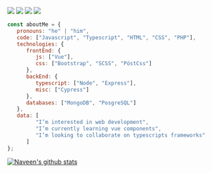 [![](https://img.shields.io/badge/LinkedIn-JoseEscobar-blue)](https://www.linkedin.com/in/joseescobarben/)
[![](https://img.shields.io/badge/Twitter-JoseEscobar-blue)](https://t.me/https://twitter.com/JoseEscobarBen)
[![](https://img.shields.io/badge/CodePen-JoseEscobar-brightgreen)](https://codepen.io/JoseEscobar/)
<a href="https://github.com/JoseEscobarBendezu">
   <img src="https://komarev.com/ghpvc/?username=JoseEscobarBendezu">
</a>

```javascript
const aboutMe = {
   pronouns: "he" | "him",
   code: ["Javascript", "Typescript", "HTML", "CSS", "PHP"],
   technologies: {
      frontEnd: {
         js: ["Vue"],
         css: ["Bootstrap", "SCSS", "PóstCss"]
      },
      backEnd: {
         typescript: ["Node", "Express"],
         misc: ["Cypress"]
      },
      databases: ["MongoDB", "PosgreSQL"]
   },
   data: [
         "I’m interested in web development",
         "I’m currently learning vue components",
         "I’m looking to collaborate on typescripts frameworks"
      ]
};
```
<!---
- 👋 Hi, I’m José Escobar
- 👀 I’m interested in web development
- 🌱 I’m currently learning vue components
- 💞️ I’m looking to collaborate on typescripts frameworks
- 📫 How to reach me [@JoseEscobarBen](https://twitter.com/JoseEscobarBen)
--->

<!---
<p align="left"><img src="https://github-readme-stats.vercel.app/api/top-langs/?username=JoseEscobarBendezu&langs_count=10&theme=tokyonight&layout=compact" alt="JoseEscobarBendezu :: Top Langs" /></p>
--->

[![Naveen's github stats](https://github-readme-stats.vercel.app/api?username=JoseEscobarBendezu&show_icons=true&theme=gruvbox&hide=["contribs","issues"]&count_private=true)](https://github.com/JoseEscobarBendezu)


<!---
JoseEscobarBendezu/JoseEscobarBendezu is a ✨ special ✨ repository because its `README.md` (this file) appears on your GitHub profile.
You can click the Preview link to take a look at your changes.
--->
